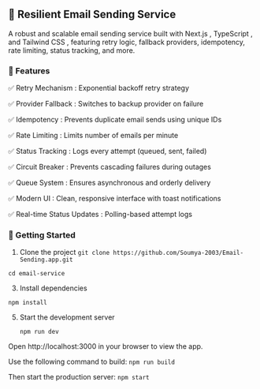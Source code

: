 ## 📨 Resilient Email Sending Service
A robust and scalable email sending service built with Next.js , TypeScript , and Tailwind CSS , featuring retry logic, fallback providers, idempotency, 
rate limiting, status tracking, and more.

### 🧩 Features
✅ Retry Mechanism : Exponential backoff retry strategy

✅ Provider Fallback : Switches to backup provider on failure

✅ Idempotency : Prevents duplicate email sends using unique IDs

✅ Rate Limiting : Limits number of emails per minute

✅ Status Tracking : Logs every attempt (queued, sent, failed)

✅ Circuit Breaker : Prevents cascading failures during outages

✅ Queue System : Ensures asynchronous and orderly delivery

✅ Modern UI : Clean, responsive interface with toast notifications

✅ Real-time Status Updates : Polling-based attempt logs

### 🚀 Getting Started
1. Clone the project
  `git clone https://github.com/Soumya-2003/Email-Sending.app.git`

  `cd email-service`

3. Install dependencies
   
  `npm install`

5. Start the development server
   
   `npm run dev`

Open http://localhost:3000 in your browser to view the app.

Use the following command to build: `npm run build`

Then start the production server: `npm start`
